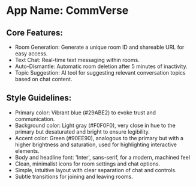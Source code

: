# **App Name**: CommVerse

## Core Features:

- Room Generation: Generate a unique room ID and shareable URL for easy access.
- Text Chat: Real-time text messaging within rooms.
- Auto-Dismantle: Automatic room deletion after 5 minutes of inactivity.
- Topic Suggestion: AI tool for suggesting relevant conversation topics based on chat content.

## Style Guidelines:

- Primary color: Vibrant blue (#29ABE2) to evoke trust and communication.
- Background color: Light gray (#F0F0F0), very close in hue to the primary but desaturated and bright to ensure legibility.
- Accent color: Green (#90EE90), analogous to the primary but with a higher brightness and saturation, used for highlighting interactive elements.
- Body and headline font: 'Inter', sans-serif, for a modern, machined feel
- Clean, minimalist icons for room settings and chat options.
- Simple, intuitive layout with clear separation of chat and controls.
- Subtle transitions for joining and leaving rooms.